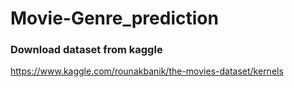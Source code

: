 # Movie-Genre_prediction

### Download dataset from kaggle

https://www.kaggle.com/rounakbanik/the-movies-dataset/kernels